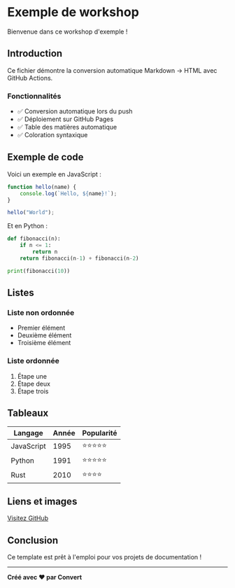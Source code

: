 # Exemple de workshop

Bienvenue dans ce workshop d'exemple !

## Introduction

Ce fichier démontre la conversion automatique Markdown → HTML avec GitHub Actions.

### Fonctionnalités

- ✅ Conversion automatique lors du push
- ✅ Déploiement sur GitHub Pages
- ✅ Table des matières automatique
- ✅ Coloration syntaxique

## Exemple de code

Voici un exemple en JavaScript :

```javascript
function hello(name) {
    console.log(`Hello, ${name}!`);
}

hello("World");
```

Et en Python :

```python
def fibonacci(n):
    if n <= 1:
        return n
    return fibonacci(n-1) + fibonacci(n-2)

print(fibonacci(10))
```

## Listes

### Liste non ordonnée
- Premier élément
- Deuxième élément
- Troisième élément

### Liste ordonnée
1. Étape une
2. Étape deux
3. Étape trois

## Tableaux

| Langage    | Année | Popularité |
|------------|-------|------------|
| JavaScript | 1995  | ⭐⭐⭐⭐⭐      |
| Python     | 1991  | ⭐⭐⭐⭐⭐      |
| Rust       | 2010  | ⭐⭐⭐⭐       |

## Liens et images

[Visitez GitHub](https://github.com)

## Conclusion

Ce template est prêt à l'emploi pour vos projets de documentation !

---

**Créé avec ❤️ par Convert**
